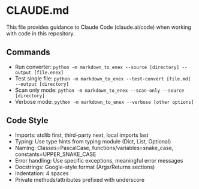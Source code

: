 # CLAUDE.md

This file provides guidance to Claude Code (claude.ai/code) when working with code in this repository.

## Commands

- Run converter: `python -m markdown_to_enex --source [directory] --output [file.enex]`
- Test single file: `python -m markdown_to_enex --test-convert [file.md] --output [directory]`
- Scan only mode: `python -m markdown_to_enex --scan-only --source [directory]`
- Verbose mode: `python -m markdown_to_enex --verbose [other options]`

## Code Style

- Imports: stdlib first, third-party next, local imports last
- Typing: Use type hints from typing module (Dict, List, Optional)
- Naming: Classes=PascalCase, functions/variables=snake_case, constants=UPPER_SNAKE_CASE
- Error handling: Use specific exceptions, meaningful error messages
- Docstrings: Google-style format (Args/Returns sections)
- Indentation: 4 spaces
- Private methods/attributes prefixed with underscore